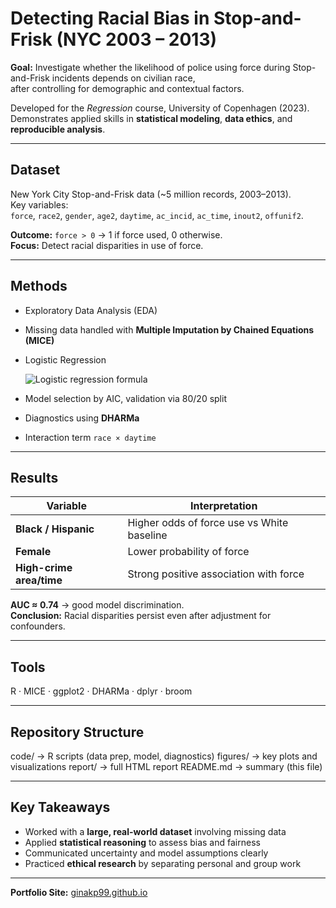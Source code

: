 # Detecting Racial Bias in Stop-and-Frisk (NYC 2003 – 2013)

**Goal:** Investigate whether the likelihood of police using force during Stop-and-Frisk incidents depends on civilian race,  
after controlling for demographic and contextual factors.

Developed for the *Regression* course, University of Copenhagen (2023).  
Demonstrates applied skills in **statistical modeling**, **data ethics**, and **reproducible analysis**.

---

## Dataset
New York City Stop-and-Frisk data (~5 million records, 2003–2013).  
Key variables:  
`force`, `race2`, `gender`, `age2`, `daytime`, `ac_incid`, `ac_time`, `inout2`, `offunif2`.

**Outcome:** `force > 0` → 1 if force used, 0 otherwise.  
**Focus:** Detect racial disparities in use of force.

---

## Methods
- Exploratory Data Analysis (EDA)
- Missing data handled with **Multiple Imputation by Chained Equations (MICE)**
- Logistic Regression
  
  ![Logistic regression formula](https://latex.codecogs.com/png.image?\dpi{120}\large\text{logit}(p_i)=\beta_0+\beta_1\text{race}_i+\beta_2\text{gender}_i+\beta_3\text{age}_i+\dots)
- Model selection by AIC, validation via 80/20 split  
- Diagnostics using **DHARMa**  
- Interaction term `race × daytime`

---

## Results
| Variable | Interpretation |
|-----------|----------------|
| **Black / Hispanic** | Higher odds of force use vs White baseline |
| **Female** | Lower probability of force |
| **High-crime area/time** | Strong positive association with force |

**AUC ≈ 0.74** → good model discrimination.  
**Conclusion:** Racial disparities persist even after adjustment for confounders.

---

## Tools
R · MICE · ggplot2 · DHARMa · dplyr · broom

---

## Repository Structure
code/ → R scripts (data prep, model, diagnostics)
figures/ → key plots and visualizations
report/ → full HTML report
README.md → summary (this file)


---

## Key Takeaways
- Worked with a **large, real-world dataset** involving missing data  
- Applied **statistical reasoning** to assess bias and fairness  
- Communicated uncertainty and model assumptions clearly  
- Practiced **ethical research** by separating personal and group work

---


**Portfolio Site:** [ginakp99.github.io](https://ginakp99.github.io)

